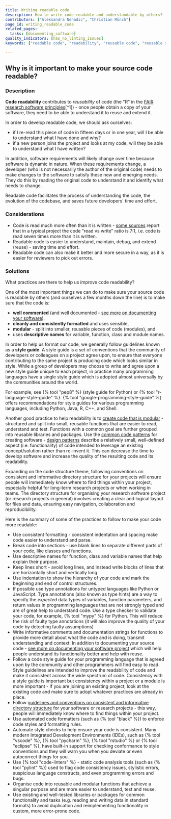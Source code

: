 ```yaml
---
title: Writing readable code
description: How to write code readable and understandable by others?
contributors: ["Aleksandra Nenadic", "Christian Mönch"]
page_id: writing_readable_code
related_pages:
  tasks: [documenting_software]
quality_indicators: [has_no_linting_issues]
keywords: ["readable code", "readability", "reusable code", "reusable software"]

---
```



## Why is it important to make your source code readable?

### Description

**Code readability** contributes to *reusability* of code (the "R" in the [FAIR research software principles][fair-rs-principles][^1]) - once people obtain a copy of your software, they need to be able to understand it to reuse and extend it.

In order to develop readable code, we should ask ourselves:

* if I re-read this piece of code in fifteen days or in one year, will I be able to understand what I have done and why? 
* if a new person joins the project and looks at my code, will they be able to understand what I have written?

In addition, software requirements will likely change over time because software is dynamic in nature.
When these requirements change, a developer (who is not necessarily the author of the original code) needs to make changes to the software to satisfy these new and emerging needs.
They do this by reading the original code to understand it and identify what needs to change.

Readable code facilitates the process of understanding the code, the evolution of the codebase, and saves future developers' time and effort.

### Considerations

- Code is read much more often than it is written - [some sources][code-is-read-more-than-it-is-written] report that in a typical project the code 
"read vs write" ratio is 7:1, i.e. code is read seven times more than it is written.
- Readable code is easier to understand, maintain, debug, and extend (reuse) - saving time and effort.
- Readable code can also make it better and more secure in a way, as it is easier for reviewers to pick out errors.


### Solutions

What practices are there to help us improve code readability?

One of the most important things we can do to make sure your source code is readable by others (and ourselves a few months down the line) is to make sure that the code is:
* **well commented** (and well documented - [see more on documenting your software][documenting_code]), 
* **cleanly and consistently formatted** and uses sensible,
* **modular** - split into smaller, reusable pieces of code (modules), and
* uses **descriptive names** for variable, function, class and module names.

In order to help us format our code, we generally follow guidelines known as a **style guide**.
A style guide is a set of conventions that the community of developers or colleagues on a project agree upon, to ensure that everyone contributing to the same project is producing code which looks similar in style.
While a group of developers may choose to write and agree upon a new style guide unique to each project, in practice many programming languages have a single style guide which is adopted almost universally by the communities around the world.

For example, see {% tool "pep8" %} (style guide for Python) or {% tool "r-language-style-guide" %}.
{% tool "google-programming-style-guide" %} offers recommendations for style guides for various programming languages, including Python, Java, R, C++, and Shell.

Another good practice to help readability is to [create code that is modular][modular-code] - structured and split into small, reusable functions that are easier to read, understand and test.
Functions with a common goal are further grouped into reusable libraries and packages.
Use the [common code patterns][design-patterns] for creating software - [design patterns][design-patterns-book] describe a relatively small, well-defined aspect (i.e. functionality) of code intended to leverage an existing concept/solution rather than re-invent it.
This can decrease the time to develop software and increase the quality of the resulting code and its readability.

Expanding on the code structure theme, following conventions on consistent and informative directory structure for your projects will ensure people will immediately know where to find things within your project, especially helpful for long-term research projects or when working in teams.
The directory structure for organising your research software project (or research projects in general) involves creating a clear and logical layout for files and data, ensuring easy navigation, collaboration and reproducibility.

Here is the summary of some of the practices to follow to make your code more readable:

- Use consistent formatting - consistent indentation and spacing make code easier to understand and parse. 
- Break code into sections - use blank lines to separate different parts of your code, like classes and functions. 
- Use descriptive names for function, class and variable names that help explain their purpose.
- Keep lines short - avoid long lines, and instead write blocks of lines that are horizontally short and vertically long. 
- Use indentation to show the hierarchy of your code and mark the beginning and end of control structures. 
- If possible use type annotations for untyped languages like Python or JavaScript. Type annotations (also known as type hints) are a way to specify the *expected* data types of variables, function parameters, and return values in programming languages that are not strongly typed and are of great help to understand code. Use a type checker to validate your code, for example, {% tool "mypy" %} for Python. This will reduce the risk of faulty type annotations (it will also improve the quality of your code by detecting faulty assumptions)
- Write informative comments and documentation strings for functions to provide more detail about what the code and is doing, 
transmit understanding and context.
In addition to documenting your source code - [see more on documenting your software project][documenting_software_project] which will help people understand its functionality better and help with reuse.
- Follow a code style guide for your programming language that is agreed upon by the community and other programmers will find easy to read. 
Style guidelines are intended to improve the readability of code and make it consistent across the wide spectrum of code.
Consistency with a style guide is important but consistency within a project or a module is more important - if you are joining an existing project, look at the existing code and make sure to adopt whatever practices are already in place.
- Follow [guidelines and conventions on consistent and informative directory structure](./organising_software_projects.md) for your software or research projects - this way, people will immediately know where to find things within your project.
- Use automated code formatters (such as {% tool "black" %}) to enforce code styles and formatting rules.
- Automate style checks to help ensure your code is consistent. Many modern Integrated Development Environments (IDEs), such as {% tool "vscode" %}, {% tool "pycharm" %}, {% tool "rstudio" %} or {% tool "eclipse" %}, 
have built-in support for checking conformance to style conventions and they will warn you when you deviate or even autocorrect things for you.
- Use {% tool "code-linters" %} - static code analysis tools (such as {% tool "pylint" %}) used to flag code consistency issues, stylistic errors, suspicious language constructs, and even programming errors and bugs.
- Organise code into reusable and modular functions that achieve a singular purpose and are more easier to understand, test and reuse.
- Use existing and well-tested libraries or packages for common functionality and tasks (e.g. reading and writing data in standard formats) to avoid duplication and reimplementing
functionality in custom, more error-prone code.

[ssi]: https://www.software.ac.uk/
[fair-rs-principles]: https://www.nature.com/articles/s41597-022-01710-x
[intermediate-rs-dev]: https://carpentries-incubator.github.io/python-intermediate-development/
[pep8]: https://peps.python.org/pep-0008/
[r-guidelines]: https://google.github.io/styleguide/Rguide.html
[code-linters]: https://en.wikipedia.org/wiki/Lint_%28software%29
[modular-code]: https://best-practice-and-impact.github.io/qa-of-code-guidance/modular_code.html
[design-patterns]: https://en.wikipedia.org/wiki/Software_design_patterns
[code-is-read-more-than-it-is-written]: https://primalskill.blog/code-is-read-more-than-it-is-written
[static-vs-dynamic-typing]: https://quorumlanguage.com/evidence.html
[design-patterns-book]: https://refactoring.guru/design-patterns
[clean-code-book]: https://www.oreilly.com/library/view/clean-code-a/9780136083238/
[documenting_code]: ./documenting_code
[documenting_software_project]: ./documenting_software_project